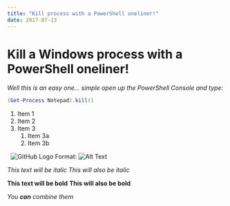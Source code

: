 ```yaml
---
title: "Kill process with a PowerShell oneliner!"
date: 2017-07-13
---
```


# Kill a Windows process with a PowerShell oneliner!

*Well this is an easy one... 
simple open up the PowerShell Console and type:*

```PowerShell
(Get-Process Notepad).kill()
```



1. Item 1
1. Item 2
1. Item 3
   1. Item 3a
   1. Item 3b
   
   ![GitHub Logo](/images/logo.png)
Format: ![Alt Text](url)

*This text will be italic*
_This will also be italic_

**This text will be bold**
__This will also be bold__

_You **can** combine them_
